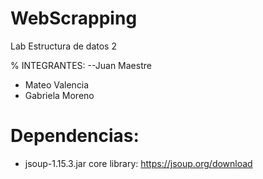 # WebScrapping
Lab Estructura de datos 2

% INTEGRANTES:
--Juan Maestre
- Mateo Valencia
- Gabriela Moreno

# Dependencias:
- jsoup-1.15.3.jar core library: https://jsoup.org/download
